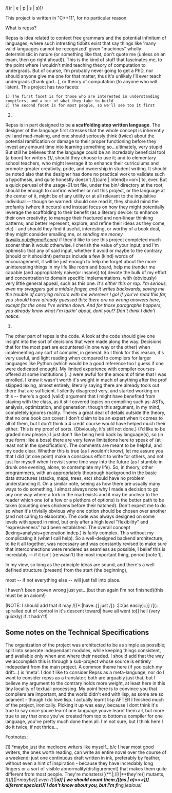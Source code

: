 /[(r | e | p | s | s)]/

This project is written in "C++11", for no particular reason.

What is repss?

  Repss is idea related to context free grammars and the potential infinitum of languages; where such intresting tidbits
  exist that say things like 'many valid languages cannot be recognized' given "machines" wholly deterministic in nature
  (or something like that, don't quote me (unless on an exam, then go right ahead)). This is the kind of stuff that fascinates me,
  to the point where I wouldn't mind teaching theory of computation to undergrads. But of course, I'm probably never going
  to get a PhD, nor should anyone give me one for that matter; thus it's unlikely I'll ever teach undergrads (thank god...),
  or theory of computation (to anyone who will listen). This project has two facets: 

    1) The first facet is for those who are interested in understanding compilers, and a bit of what they take to build
    2) The second facet is for most people, so we'll see too it first
    

  2)
  Repss is in part designed to be **a scaffolding atop written language**. The designer of the language first stresses
  that the whole concept is inherently evil and mad-making, and one should seriously think (twice) about the potential ramification
  or damage to their proper functioning before they invest any amount time into learning something so...ultimately, very stupid.
  But still he believes that the language could be an incredably beneficial tool (a boon) for writers *[1]*, should they choose to use it;
  and to elementary school teachers, who might leverage it to enhance their curriculums and promote greater creativity, pride, and ownership
  in student writing. It should be noted also that the designer has done no practical work to validate such a hypothesis, and quite
  honestly doesn't /[(care | intend)>>or<] to, ever. But a quick perusal of the usage-01.txt file, under the bin/ directory at
  the root, should be enough to confirm whether or not this project, or the language at the center of it, might be of any utility or
  at all relevant to the inquisitive individual -- though be warned: should one read it, they should mind the profanity (where it occurs)
  and instead focus on how they might potentially leverage the scaffolding to their benefit (as a literary device: to enhance their own creativity;
  to manage their fractured and non-linear thinking patterns; and better represent, explore, and refine their ideas as they come, etc) - and
  should they find it useful, interesting, or worthy of a book deal, they might consider emailing me, or *sending me money (kwillia.pub@gmail.com)* if they'd 
  like to see this project completed much sooner than it would otherwise. I cherish the value of your input; and I'm optimistic that any of said input,
  whether it avoid or maybe to the contrary (should or it shouldnt) perhaps include a few (kind) words of encouragement, it will be just enough to help me
  forget about the more uninteresting things in my life like room and board, help me (render me capable (and appropriately naive(or insane)) to) devote the
  bulk of my effort and concentration to domain specific implementations, with (obviously) very little general appeal, such as this one. 
  *It's either this or rap.
  I'm serious, even my swaggers got a middle finger, and it writes backwards; saving me the trouble of carrying mirrors with me wherever I go! If you've read this far,
  you should have already guessed this; there are no wrong answers here, except for the ones I've written down. And for those paragraphe hoppers, you already know what I'm talkin' about,
  dont you!? Don't think I didn't notice.*
  
  1)
  The other part of repss is the code. A look at the code should give one insight into the sort of decisions that
  were made along the way. Decisions that for the most part are ecountered (in one way or the other) when implementing
  any sort of compiler, in general. So I think for this reason, it's very useful, and light reading when compared to compilers 
  for larger languages like Python (which would be a good reference too I guess if one were dedicated enough). My limited experience
  with compiler courses offered at some institutions (...) were awful for the amount of time that I was enrolled. I knew it wasn't worth
  it's weight in much of anything after the prof skipped lexing, almost entirely, literally saying there are already tools out there that
  are sufficient. I silently disagreed very, and started working on this -- there's a good (valid) argument that I might have benefited from
  staying with the class, as it still covered topics on compiling such as: ASTs, analysis, optimization, and generation; though this argument,
  in my mind, completely ignores reality. Theres a great deal of details outside the theory, that no one book can cover; I don't claim
  to be an expert when it comes to all of them, but I don't think a 4 credit course would have helped much their either. This is my proof
  of sorts. (Obviously, it's still not done.) (I'd like to be graded now please.) I just don't like being held back by language(s),
  so (in true form :like a boss) there are very feww limitations here to speak of (at least not in the specification). The comments are
  meant to be helpful, and my code clear. Whether this is true (as I wouldn't know), let me assure you that I did (at one point) make a conscious
  effort to write for others, and not just for myself when I revisit some time way into the future (as I stumble in drunk one evening, alone, 
  to contemplate my life). So, in theory, other programmers, with an appropriately thourough background in the basic data structures (stacks, maps,
  trees, etc) should have no problem understanding it. On a similar note, seeing as how there are usually many ways to do something, I almost always
  note why I made a decision to go any one way where a fork in the road exists and it may be unclear to the reader which one (of a few or a plethora
  of options) is the better path to be taken (counting ones chickens before their hatched). Don't expect me to do so when it's trivially obvious why
  one option should be chosen over another (and not caring to elaborate). The code was always designed on some levels with speed in mind, but only
  after a high level "flexibility" and "expresiveness" had been establshed. The overall concept (lexing+analysis+generation indep.) is fairly
  complex. This without my complicating it (what I call help). So a well-designed backend architecture, to tie it all together, was necessary
  and was constantly revised to make sure that interconnections were rendered as seamless as possible, I belief this is incredably -- if it isn't (re:wasn't)
  the most important thing, period [note 1].
  
  In my view, so long as the principle ideas are sound, and there's a well defined structure (present) from the start (the beginning),

  most -- if not everything else -- will just fall into place.

  I haven't been proven wrong just yet...(but then again I'm not finished)(this must be an axiom!)

  (NOTE: I should add that it may /[(*:|have::)] just /[(: :|::(as easily)::)] /[(:: spiralled out of control in it's descent toward|:have all went to)] hell (very quickly) if it hadn't!) 
  
  Some notes on the Technical Specifications
  ------------------------------------------
  The organization of the project was architected to be as simple as possible; split into seperate independant modules,
  while keeping things consistent, and available only when and where their needed. I should add that the way we accomplish
  this is through a sub-project whose source is entirely indepedant from the main project. A common theme here (if you catch my drift...)
  is 'meta'. I don't like to consider Repss as a meta-language, nor do I want to consider repss as a translator; both are arguably just that,
  but I believe my argument to the contrary holds more weight, at least here in this tiny locality of textual-processing. My point here is to
  convince you that compilers are important, and the world didn't end with lisp, as some are so adament - though I do love lisp.
  I actually learnt lisp AFTER I finished much of the project, ironically. Picking it up was easy, because I dont think it's true
  to say once youve learnt one language youve learnt them all, but more true to say that once you've created from top to bottom a compiler
  for one language, you've pretty much done them all. I'm not sure, but I think here I do it twice, if not thrice...
  





Footnotes:

[1] *maybe just the mediocre writers like myself...b/c I hear most good writers, the ones worth reading, can write an entire
   novel over the course of a weekend; just one continuous draft written in ink, preferably by feather, without even a hint
   of inspiration - because they have incredably long fingers or a sort of visible abnormality(disfigurement) that makes 
   them quite different from most people. They're monsters/[(**.|;/[(|**they're)] mutants, /[(/[(|**maybe)] even /[(|**a)]
   | we should count them /[(as | a)>><])] diferent species!)]  I don't know about you, but I'm f***ing *jealous!*




